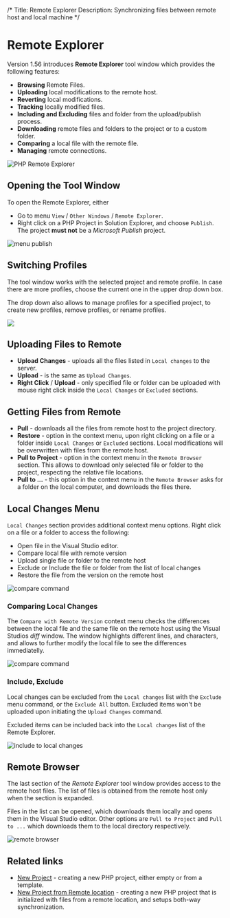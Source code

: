 /*
Title: Remote Explorer
Description: Synchronizing files between remote host and local machine
*/

# Remote Explorer

Version 1.56 introduces **Remote Explorer** tool window which provides the following features:

- **Browsing** Remote Files.
- **Uploading** local modifications to the remote host.
- **Reverting** local modifications.
- **Tracking** locally modified files.
- **Including and Excluding** files and folder from the upload/publish process.
- **Downloading** remote files and folders to the project or to a custom folder.
- **Comparing** a local file with the remote file.
- **Managing** remote connections.

![PHP Remote Explorer](imgs/remote-explorer-window.png)

## Opening the Tool Window

To open the Remote Explorer, either

- Go to menu `View` / `Other Windows` / `Remote Explorer`.
- Right click on a PHP Project in Solution Explorer, and choose `Publish`. The project **must not** be a *Microsoft Publish* project.

![menu publish](imgs/menu-publish.png)

## Switching Profiles

The tool window works with the selected project and remote profile. In case there are more profiles, choose the current one in the upper drop down box.

The drop down also allows to manage profiles for a specified project, to create new profiles, remove profiles, or rename profiles.

![](imgs/remote-explorer-switch.png)

## Uploading Files to Remote

- **Upload Changes** - uploads all the files listed in `Local changes` to the server.
- **Upload** - is the same as `Upload Changes`.
- **Right Click** / **Upload** - only specified file or folder can be uploaded with mouse right click inside the `Local Changes` or `Excluded` sections.

## Getting Files from Remote

- **Pull** - downloads all the files from remote host to the project directory.
- **Restore** - option in the context menu, upon right clicking on a file or a folder inside `Local Changes` or `Excluded` sections. Local modifications will be overwritten with files from the remote host.
- **Pull to Project** - option in the context menu in the `Remote Browser` section. This allows to download only selected file or folder to the project, respecting the relative file locations.
- **Pull to ...** - this option in the context menu in the `Remote Browser` asks for a folder on the local computer, and downloads the files there.

## Local Changes Menu

`Local Changes` section provides additional context menu options. Right click on a file or a folder to access the following:

- Open file in the Visual Studio editor.
- Compare local file with remote version
- Upload single file or folder to the remote host
- Exclude or Include the file or folder from the list of local changes
- Restore the file from the version on the remote host

![compare command](imgs/remote-explorer-menu.png)

### Comparing Local Changes

The `Compare with Remote Version` context menu checks the differences between the local file and the same file on the remote host using the Visual Studios *diff* window. The window highlights different lines, and characters, and allows to further modify the local file to see the differences immediatelly.

![compare command](imgs/remote-explorer-compare.png)

### Include, Exclude

Local changes can be excluded from the `Local changes` list with the `Exclude` menu command, or the `Exclude All` button. Excluded items won't be uploaded upon initiating the `Upload Changes` command.

Excluded items can be included back into the `Local changes` list of the Remote Explorer.

![include to local changes](imgs/remote-explorer-include.png)

## Remote Browser

The last section of the *Remote Explorer* tool window provides access to the remote host files. The list of files is obtained from the remote host only when the section is expanded.

Files in the list can be opened, which downloads them locally and opens them in the Visual Studio editor. Other options are `Pull to Project` and `Pull to ...` which downloads them to the local directory respectively.

![remote browser](imgs/remote-explorer-remote.png)

## Related links

- [New Project](new-project) - creating a new PHP project, either empty or from a template.
- [New Project from Remote location](new-project-remote) - creating a new PHP project that is initialized with files from a remote location, and setups both-way synchronization.
